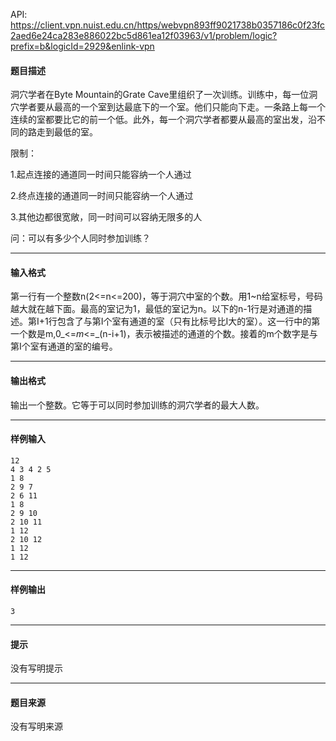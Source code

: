 API: https://client.vpn.nuist.edu.cn/https/webvpn893ff9021738b0357186c0f23fc2aed6e24ca283e886022bc5d861ea12f03963/v1/problem/logic?prefix=b&logicId=2929&enlink-vpn

#### 题目描述

洞穴学者在Byte Mountain的Grate Cave里组织了一次训练。训练中，每一位洞穴学者要从最高的一个室到达最底下的一个室。他们只能向下走。一条路上每一个连续的室都要比它的前一个低。此外，每一个洞穴学者都要从最高的室出发，沿不同的路走到最低的室。

限制：

1.起点连接的通道同一时间只能容纳一个人通过

2.终点连接的通道同一时间只能容纳一个人通过

3.其他边都很宽敞，同一时间可以容纳无限多的人

问：可以有多少个人同时参加训练？

---

#### 输入格式

第一行有一个整数n(2<=n<=200)，等于洞穴中室的个数。用1~n给室标号，号码越大就在越下面。最高的室记为1，最低的室记为n。以下的n-1行是对通道的描述。第I+1行包含了与第I个室有通道的室（只有比标号比I大的室）。这一行中的第一个数是m,0_<=_m_<=_(n-i+1)，表示被描述的通道的个数。接着的m个数字是与第I个室有通道的室的编号。

---

#### 输出格式

输出一个整数。它等于可以同时参加训练的洞穴学者的最大人数。

---

#### 样例输入
```
12
4 3 4 2 5
1 8
2 9 7
2 6 11
1 8
2 9 10
2 10 11
1 12
2 10 12
1 12
1 12
```

---

#### 样例输出
```
3
```

---

#### 提示

没有写明提示

---

#### 题目来源

没有写明来源